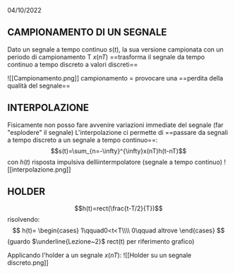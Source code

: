 04/10/2022

## CAMPIONAMENTO DI UN SEGNALE
Dato un segnale a tempo continuo $s(t)$, la sua versione campionata con un periodo di campionamento T $x(nT)$ ==trasforma il segnale da tempo continuo a tempo discreto a valori discreti==

![[Campionamento.png]]
campionamento = provocare una ==perdita della qualità del segnale==

## INTERPOLAZIONE
Fisicamente non posso fare avvenire variazioni immediate del segnale (far "esplodere" il segnale)
L'interpolazione ci permette di ==passare da segnali a tempo discreto a un segnale a tempo continuo==:$$s(t)=\sum_{n=-\infty}^{\infty}x(nT)h(t-nT)$$con $h(t)$ risposta impulsiva dellìintermpolatore (segnale a tempo continuo)
![[interpolazione.png]]

## HOLDER
$$h(t)=rect(\frac{t-T/2}{T})$$
risolvendo:
$$
h(t)=
\begin{cases}
1\qquad0<t<T\\\\
0\qquad altrove
\end{cases}
$$
(guardo $\underline{Lezione~2}$ rect(t) per riferimento grafico)

Applicando l'holder a un segnale $x(nT)$:
![[Holder su un segnale discreto.png]]